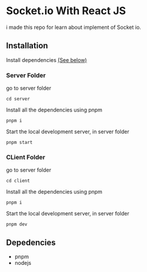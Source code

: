 # Socket.io With React JS

i made this repo for learn about implement of Socket io.

## Installation
Install dependencies [(See below)](#dependencies-1)

### Server Folder

go to server folder

    cd server

Install all the dependencies using pnpm

    pnpm i

Start the local development server, in server folder

    pnpm start


### CLient Folder

go to server folder

    cd client

Install all the dependencies using pnpm

    pnpm i

Start the local development server, in server folder

    pnpm dev


## Depedencies

- pnpm
- nodejs




